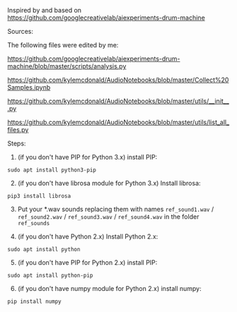 Inspired by and based on https://github.com/googlecreativelab/aiexperiments-drum-machine

Sources:

The following files were edited by me:

https://github.com/googlecreativelab/aiexperiments-drum-machine/blob/master/scripts/analysis.py

https://github.com/kylemcdonald/AudioNotebooks/blob/master/Collect%20Samples.ipynb

https://github.com/kylemcdonald/AudioNotebooks/blob/master/utils/__init__.py

https://github.com/kylemcdonald/AudioNotebooks/blob/master/utils/list_all_files.py

Steps:

1. (if you don't have PIP for Python 3.x) install PIP:

`sudo apt install python3-pip`

2. (if you don't have librosa module for Python 3.x) Install librosa:

`pip3 install librosa`

3. Put your *.wav sounds replacing them with names `ref_sound1.wav` / `ref_sound2.wav` / `ref_sound3.wav` / `ref_sound4.wav` in the folder `ref_sounds`

4. (if you don't have Python 2.x) Install Python 2.x:

`sudo apt install python`

5. (if you don't have PIP for Python 2.x) install PIP:

`sudo apt install python-pip`

6. (if you don't have numpy module for Python 2.x) install numpy:

`pip install numpy`
